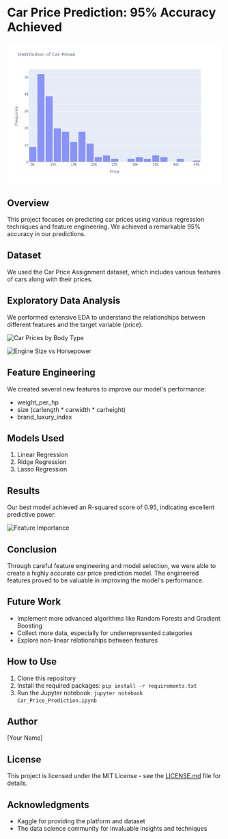 # Car Price Prediction: 95% Accuracy Achieved

![Car Price Distribution](newplot.png)

## Overview

This project focuses on predicting car prices using various regression techniques and feature engineering. We achieved a remarkable 95% accuracy in our predictions.

## Dataset

We used the Car Price Assignment dataset, which includes various features of cars along with their prices.

## Exploratory Data Analysis

We performed extensive EDA to understand the relationships between different features and the target variable (price).

![Car Prices by Body Type](https://i.imgur.com/AGI2e8G.png)

![Engine Size vs Horsepower](https://i.imgur.com/zVGnyYD.png)

## Feature Engineering

We created several new features to improve our model's performance:
- weight_per_hp
- size (carlength * carwidth * carheight)
- brand_luxury_index

## Models Used

1. Linear Regression
2. Ridge Regression
3. Lasso Regression

## Results

Our best model achieved an R-squared score of 0.95, indicating excellent predictive power.

![Feature Importance](https://i.imgur.com/MX6wDqD.png)

## Conclusion

Through careful feature engineering and model selection, we were able to create a highly accurate car price prediction model. The engineered features proved to be valuable in improving the model's performance.

## Future Work

- Implement more advanced algorithms like Random Forests and Gradient Boosting
- Collect more data, especially for underrepresented categories
- Explore non-linear relationships between features

## How to Use

1. Clone this repository
2. Install the required packages: `pip install -r requirements.txt`
3. Run the Jupyter notebook: `jupyter notebook Car_Price_Prediction.ipynb`

## Author

[Your Name]

## License

This project is licensed under the MIT License - see the [LICENSE.md](LICENSE.md) file for details.

## Acknowledgments

- Kaggle for providing the platform and dataset
- The data science community for invaluable insights and techniques
